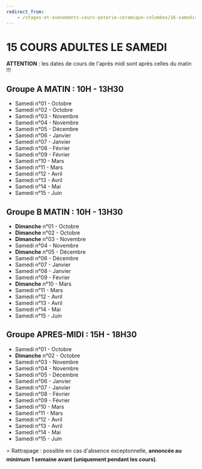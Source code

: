```yaml
---
redirect_from:
    - /stages-et-evenements-cours-poterie-ceramique-colombes/16-samedis/
---
```

# 15 COURS ADULTES LE SAMEDI  

**ATTENTION** : les dates de cours de l'après midi sont après celles du matin !!!  

## Groupe A MATIN : 10H - 13H30  

- Samedi n°01 -  Octobre  
- Samedi n°02 -  Octobre  
- Samedi n°03 -  Novembre  
- Samedi n°04 -  Novembre   
- Samedi n°05 -  Décembre   
- Samedi n°06 -  Janvier  
- Samedi n°07 -  Janvier  
- Samedi n°08 -  Février  
- Samedi n°09 -  Février  
- Samedi n°10 -  Mars  
- Samedi n°11 -  Mars  
- Samedi n°12 -  Avril  
- Samedi n°13 -  Avril  
- Samedi n°14 -  Mai  
- Samedi n°15 -  Juin  
 

  

## Groupe B MATIN : 10H - 13H30  

- **Dimanche** n°01 -   Octobre  
- **Dimanche** n°02 -   Octobre  
- **Dimanche** n°03 -   Novembre   
- Samedi n°04 -   Novembre  
- **Dimanche** n°05 -  Décembre  
- Samedi n°06 -  Décembre  
- Samedi n°07 -  Janvier   
- Samedi n°08 -  Janvier  
- Samedi n°09 -  Février  
- **Dimanche**  n°10 -  Mars  
- Samedi n°11 -  Mars  
- Samedi n°12 -  Avril  
- Samedi n°13 -  Avril  
- Samedi n°14 -  Mai  
- Samedi n°15 -  Juin  


 


## Groupe APRES-MIDI : 15H - 18H30  
- Samedi n°01 -  Octobre  
- **Dimanche** n°02 -  Octobre  
- Samedi n°03 -  Novembre  
- Samedi n°04 -  Novembre   
- Samedi n°05 -  Décembre   
- Samedi n°06 -  Janvier  
- Samedi n°07 -  Janvier  
- Samedi n°08 -  Février  
- Samedi n°09 -  Février  
- Samedi n°10 -  Mars  
- Samedi n°11 -  Mars  
- Samedi n°12 -  Avril  
- Samedi n°13 -  Avril  
- Samedi n°14 -  Mai  
- Samedi n°15 -  Juin  
 

 
  
⭐ Rattrapage : possible en cas d'absence exceptonnelle, **annoncée au minimum 1 semaine avant (uniquement pendant les cours)**.  

 
